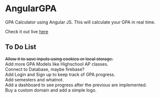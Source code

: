 # AngularGPA
GPA Calculator using Angular JS.
This will calculate your GPA in real time.

Check it out live [here](http://jpaik.github.io/angulargpa)

## To Do List
~~Allow it to save inputs using cookies or local storage.~~  
Add more GPA Models like Highschool AP classes.  
Connect to Database, maybe firebase?  
Add Login and Sign up to keep track of GPA progress.  
Add semesters and whatnot.  
Add a dashboard to see progress after the previous are implemented.  
Buy a custom domain and add a simple logo.  
